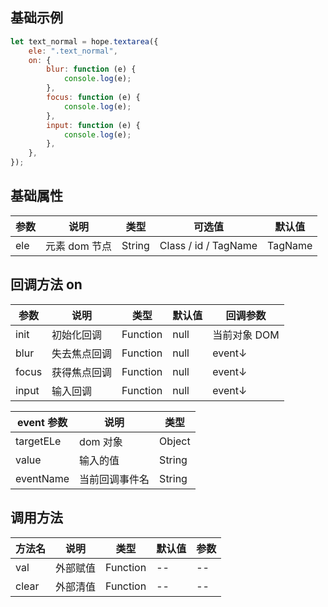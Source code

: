 ## 基础示例

```javascript
let text_normal = hope.textarea({
    ele: ".text_normal",
    on: {
        blur: function (e) {
            console.log(e);
        },
        focus: function (e) {
            console.log(e);
        },
        input: function (e) {
            console.log(e);
        },
    },
});
```

## 基础属性

| 参数 | 说明          | 类型   | 可选值               | 默认值  |
| ---- | ------------- | ------ | -------------------- | ------- |
| ele  | 元素 dom 节点 | String | Class / id / TagName | TagName |

## 回调方法 on

| 参数  | 说明         | 类型     | 默认值 | 回调参数 |
| ----- | ------------ | -------- | ------ | -------- |
| init   | 初始化回调     | Function | null   | 当前对象 DOM |
| blur  | 失去焦点回调 | Function | null   | event↓   |
| focus | 获得焦点回调 | Function | null   | event↓   |
| input | 输入回调     | Function | null   | event↓   |

| event 参数 | 说明           | 类型   |
| ---------- | -------------- | ------ |
| targetELe  | dom 对象       | Object |
| value      | 输入的值       | String |
| eventName  | 当前回调事件名 | String |

## 调用方法

| 方法名 | 说明     | 类型     | 默认值 | 参数 |
| ------ | -------- | -------- | ------ | ---- |
| val    | 外部赋值 | Function | --     | --   |
| clear  | 外部清值 | Function | --     | --   |
